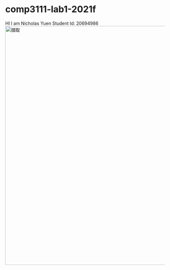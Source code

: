 # comp3111-lab1-2021f
HI I am Nicholas Yuen
Student Id: 20694986
<img width="756" alt="擷取" src="https://user-images.githubusercontent.com/90684464/133969305-ca47ab13-6f04-4e2c-b707-7e1260960c4f.PNG">
